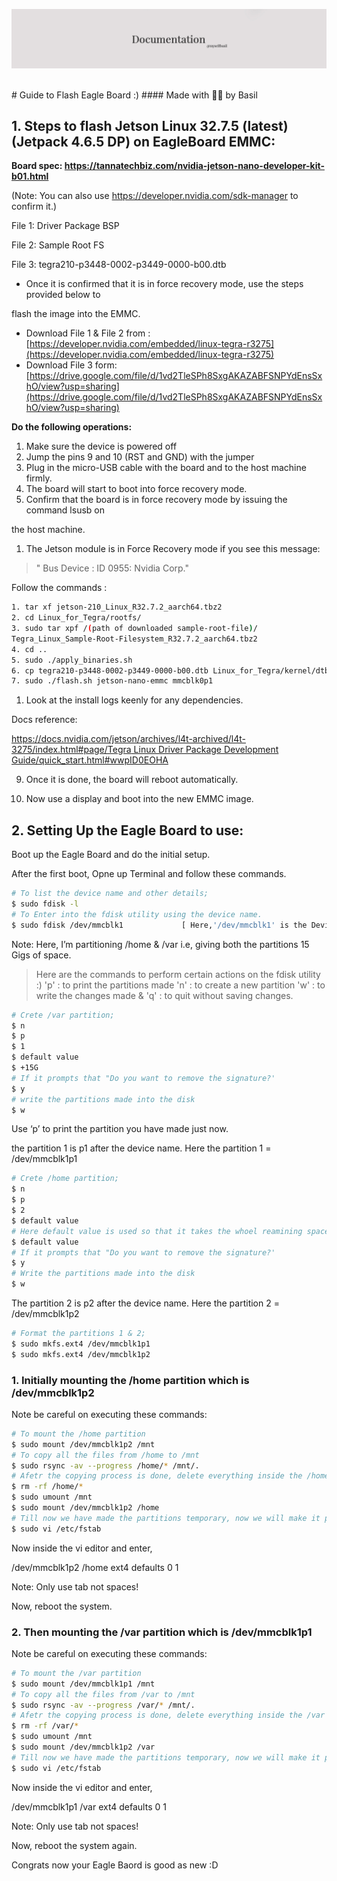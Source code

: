 <div align="center">
  <p>
    <a align="center" href="" target="_blank">
      <img
        width="850"
        src="https://github.com/myselfbasil/Guide-to-Flash-Eagle-Board/blob/b2d1631c7da3929ebf52d0c46a6da406e4057829/assets/header_img.jpg"
      >
    </a>
  </p>
  <br>
</div>
# Guide to Flash Eagle Board :)
#### Made with  🫶🏻  by Basil

## 1. Steps to flash Jetson Linux 32.7.5 (latest) (Jetpack 4.6.5 DP) on EagleBoard EMMC:

**Board spec: https://tannatechbiz.com/nvidia-jetson-nano-developer-kit-b01.html**

(Note: You can also use https://developer.nvidia.com/sdk-manager to confirm it.)

File 1: Driver Package BSP

File 2: Sample Root FS

File 3: tegra210-p3448-0002-p3449-0000-b00.dtb

- Once it is confirmed that it is in force recovery mode, use the steps provided below to

flash the image into the EMMC.

- Download File 1 & File 2 from : [https://developer.nvidia.com/embedded/linux-tegra-r3275](https://developer.nvidia.com/embedded/linux-tegra-r3275)
- Download File 3 form: [https://drive.google.com/file/d/1vd2TleSPh8SxgAKAZABFSNPYdEnsSxhO/view?usp=sharing](https://drive.google.com/file/d/1vd2TleSPh8SxgAKAZABFSNPYdEnsSxhO/view?usp=sharing)

**Do the following operations:**

1. Make sure the device is powered off
2. Jump the pins 9 and 10 (RST and GND) with the jumper
3. Plug in the micro-USB cable with the board and to the host machine firmly.
4. The board will start to boot into force recovery mode.
5. Confirm that the board is in force recovery mode by issuing the command lsusb on

the host machine.

1. The Jetson module is in Force Recovery mode if you see this message:

> " Bus <bbb> Device <ddd>: ID 0955: <nnnn> Nvidia Corp."
> 

Follow the commands :

```bash
1. tar xf jetson-210_Linux_R32.7.2_aarch64.tbz2
2. cd Linux_for_Tegra/rootfs/
3. sudo tar xpf /(path of downloaded sample-root-file)/
Tegra_Linux_Sample-Root-Filesystem_R32.7.2_aarch64.tbz2
4. cd ..
5. sudo ./apply_binaries.sh
6. cp tegra210-p3448-0002-p3449-0000-b00.dtb Linux_for_Tegra/kernel/dtb/
7. sudo ./flash.sh jetson-nano-emmc mmcblk0p1
```

1. Look at the install logs keenly for any dependencies.

Docs reference: 

[https://docs.nvidia.com/jetson/archives/l4t-archived/l4t-3275/index.html#page/Tegra Linux Driver Package Development Guide/quick_start.html#wwpID0EOHA](https://docs.nvidia.com/jetson/archives/l4t-archived/l4t-3275/index.html#page/Tegra%20Linux%20Driver%20Package%20Development%20Guide/quick_start.html#wwpID0EOHA)

9. Once it is done, the board will reboot automatically.

10. Now use a display and boot into the new EMMC image.

## 2. Setting Up the Eagle Board to use:

Boot up the Eagle Board and do the initial setup.

After the first boot, Opne up Terminal and follow these commands.

```bash
# To list the device name and other details;
$ sudo fdisk -l
# To Enter into the fdisk utility using the device name.
$ sudo fdisk /dev/mmcblk1             [ Here,'/dev/mmcblk1' is the Device name ]
```

Note: Here, I’m partitioning /home & /var i.e, giving both the partitions 15 Gigs of space.

> Here are the commands to perform certain actions on the fdisk utility :)
'p' : to print the partitions made
'n' : to create a new partition
'w' : to write the changes made &
'q' : to quit without saving changes.
> 

```bash
# Crete /var partition;
$ n
$ p
$ 1
$ default value
$ +15G
# If it prompts that "Do you want to remove the signature?' 
$ y
# write the partitions made into the disk
$ w
```

Use ‘p’ to print the partition you have made just now.

the partition 1 is  p1 after the device name. Here the partition 1 = /dev/mmcblk1p1

```bash
# Crete /home partition;
$ n
$ p
$ 2
$ default value
# Here default value is used so that it takes the whoel reamining space
$ default value        
# If it prompts that "Do you want to remove the signature?' 
$ y
# Write the partitions made into the disk
$ w
```

The partition 2 is p2 after the device name. Here the partition 2 = /dev/mmcblk1p2

```bash
# Format the partitions 1 & 2;
$ sudo mkfs.ext4 /dev/mmcblk1p1
$ sudo mkfs.ext4 /dev/mmcblk1p2
```

### 1. Initially mounting the /home partition which is /dev/mmcblk1p2

Note be careful on executing these commands:

```bash
# To mount the /home partition
$ sudo mount /dev/mmcblk1p2 /mnt
# To copy all the files from /home to /mnt
$ sudo rsync -av --progress /home/* /mnt/.
# Afetr the copying process is done, delete everything inside the /home dir.
$ rm -rf /home/*
$ sudo umount /mnt
$ sudo mount /dev/mmcblk1p2 /home
# Till now we have made the partitions temporary, now we will make it permanent.
$ sudo vi /etc/fstab 
```

Now inside the vi editor and enter,

/dev/mmcblk1p2           /home     ext4          defaults    0  1

Note: Only use tab not spaces!

Now, reboot the system.

### 2. Then mounting the /var partition which is /dev/mmcblk1p1

Note be careful on executing these commands:

```bash
# To mount the /var partition
$ sudo mount /dev/mmcblk1p1 /mnt
# To copy all the files from /var to /mnt
$ sudo rsync -av --progress /var/* /mnt/.
# Afetr the copying process is done, delete everything inside the /var dir.
$ rm -rf /var/*
$ sudo umount /mnt
$ sudo mount /dev/mmcblk1p2 /var
# Till now we have made the partitions temporary, now we will make it permanent.
$ sudo vi /etc/fstab 
```

Now inside the vi editor and enter,

/dev/mmcblk1p1           /var     ext4          defaults    0  1

Note: Only use tab not spaces!

Now, reboot the system again.

Congrats now your Eagle Baord is good as new :D
